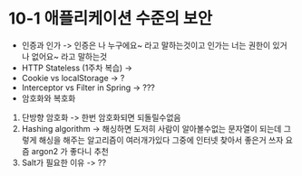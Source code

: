# 10-1 애플리케이션 수준의 보안



* 인증과 인가 -> 인증은 나 누구에요\~ 라고 말하는것이고 인가는 너는 권한이 있거나 없어요\~ 라고 말하는것
* HTTP Stateless (1주차 복습) ->
* Cookie vs localStorage -> ?
* Interceptor vs Filter in Spring -> ???
* 암호화와 복호화

1. 단방향 암호화 -> 한번 암호화되면 되돌릴수없음
2. Hashing algorithm -> 해싱하면 도저히 사람이 알아볼수없는 문자열이 되는데 그렇게 해싱을 해주는 알고리즘이 여러개가있다 그중에 인터넷 찾아서 좋은거 쓰자 요즘 argon2 가 좋다니 추천
3. Salt가 필요한 이유 -> ??

